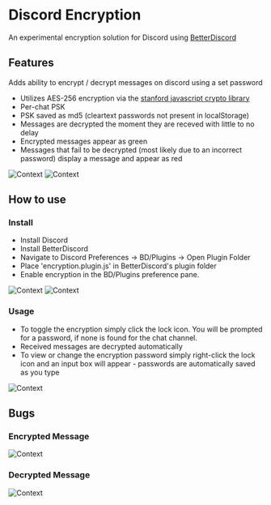 # Discord Encryption
An experimental encryption solution for Discord using [BetterDiscord](https://github.com/rauenzi/BetterDiscordApp/releases)

## Features
Adds ability to encrypt / decrypt messages on discord using a set password
 - Utilizes AES-256 encryption via the [stanford javascript crypto library](https://github.com/bitwiseshiftleft/sjcl)
 - Per-chat PSK
 - PSK saved as md5 (cleartext passwords not present in localStorage)
 - Messages are decrypted the moment they are receved with little to no delay
 - Encrypted messages appear as green
 - Messages that fail to be decrypted (most likely due to an incorrect password) display a message and appear as red

![Context](https://i.imgur.com/aKGUqEn.png)
![Context](https://i.imgur.com/FqfRAAO.png)

## How to use
### Install
 - Install Discord
 - Install BetterDiscord
 - Navigate to Discord Preferences -> BD/Plugins -> Open Plugin Folder 
 - Place 'encryption.plugin.js' in BetterDiscord's plugin folder 
 - Enable encryption in the BD/Plugins preference pane.


![Context](https://i.imgur.com/H2Z7N7I.png)
![Context](https://i.imgur.com/Ea0AdqO.png)
### Usage
 - To toggle the encryption simply click the lock icon. You will be prompted for a password, if none is found for the chat channel.
 - Received messages are decrypted automatically
 - To view or change the encryption password simply right-click the lock icon and an input box will appear - passwords are automatically saved as you type

![Context](https://i.imgur.com/Zumi9SZ.png)

## Bugs


### Encrypted Message
![Context](https://i.imgur.com/s8CYNJK.png)

### Decrypted Message
![Context](https://i.imgur.com/CCqW5aj.png)

